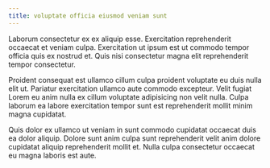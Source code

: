 ```yaml
---
title: voluptate officia eiusmod veniam sunt
---
```


Laborum consectetur ex ex aliquip esse. Exercitation reprehenderit occaecat et veniam culpa. Exercitation ut ipsum est ut commodo tempor officia quis ex nostrud et. Quis nisi consectetur magna elit reprehenderit tempor consectetur.

Proident consequat est ullamco cillum culpa proident voluptate eu duis nulla elit ut. Pariatur exercitation ullamco aute commodo excepteur. Velit fugiat Lorem eu anim nulla ex cillum voluptate adipisicing non velit nulla. Culpa laborum ea labore exercitation tempor sunt est reprehenderit mollit minim magna cupidatat.

Quis dolor ex ullamco ut veniam in sunt commodo cupidatat occaecat duis ea dolor aliquip. Dolore sunt anim culpa sunt reprehenderit velit anim dolore cupidatat aliquip reprehenderit mollit et. Nulla culpa consectetur occaecat eu magna laboris est aute.